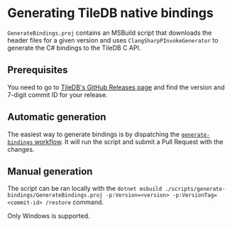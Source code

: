# Generating TileDB native bindings

`GenerateBindings.proj` contains an MSBuild script that downloads the header files for a given version and uses `ClangSharpPInvokeGenerator` to generate the C# bindings to the TileDB C API.

## Prerequisites

You need to go to [TileDB's GitHub Releases page](https://github.com/TileDB-Inc/TileDB/releases) and find the version and 7-digit commit ID for your release.

## Automatic generation

The easiest way to generate bindings is by dispatching the [`generate-bindings` workflow](../../.github/workflows/generate-bindings.yml). It will run the script and submit a Pull Request with the changes.

## Manual generation

The script can be ran locally with the `dotnet msbuild ./scripts/generate-bindings/GenerateBindings.proj -p:Version=<version> -p:VersionTag=<commit-id> /restore` command.

Only Windows is supported.
